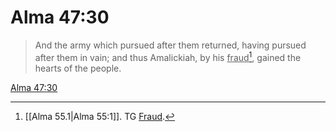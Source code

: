# Alma 47:30

> And the army which pursued after them returned, having pursued after them in vain; and thus Amalickiah, by his <u>fraud</u>[^a], gained the hearts of the people.

[Alma 47:30](https://www.churchofjesuschrist.org/study/scriptures/bofm/alma/47?lang=eng&id=p30#p30)


[^a]: [[Alma 55.1|Alma 55:1]]. TG [Fraud](https://www.churchofjesuschrist.org/study/scriptures/tg/fraud?lang=eng).
